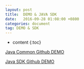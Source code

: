 ```yaml
---
layout: post
title:  DEMO & JAVA SDK
date:   2016-09-28 01:08:00 +0800
categories: document
tag: DEMO & SDK
---
```


* content
{:toc}


[Java Common Github DEMO](http://https://github.com/jituancaiyun/openapi-demo)

[Java SDK Github DEMO](http://https://github.com/jituancaiyun/openapi-demo)